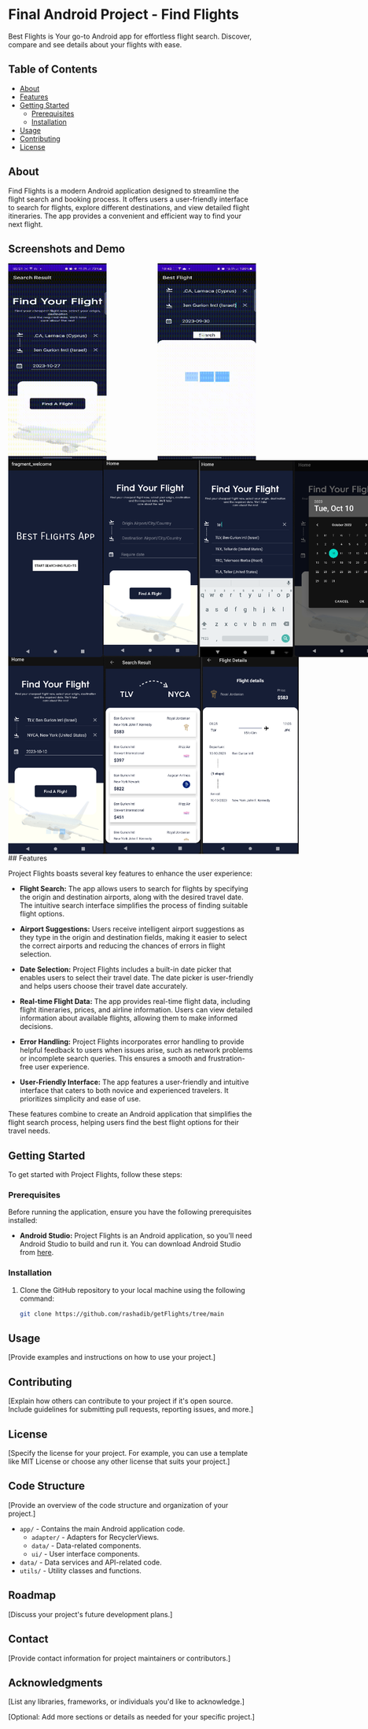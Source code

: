 # Final Android Project - Find Flights

Best Flights is Your go-to Android app for effortless flight search. Discover, compare and see details about your flights with ease.


## Table of Contents

- [About](#about)
- [Features](#features)
- [Getting Started](#getting-started)
  - [Prerequisites](#prerequisites)
  - [Installation](#installation)
- [Usage](#usage)
- [Contributing](#contributing)
- [License](#license)

## About

Find Flights is a modern Android application designed to streamline the flight search and booking process. It offers users a user-friendly interface to search for flights, explore different destinations, and view detailed flight itineraries. The app provides a convenient and efficient way to find your next flight.

## Screenshots and Demo
<div style="display: flex; justify-content: space-between;">
<img src="/demo/demo.gif" width="200" height="400"/>
<img src="/demo/noflights.gif" width="200" height="400"/>
</div>
<div style="display: flex; justify-content: space-between;">

<img src="/demo/1.png" width="200" height="400"/>
<img src="/demo/2.png" width="200" height="400"/>
<img src="/demo/3.png" width="200" height="400"/>
<img src="/demo/4.png" width="200" height="400"/>
</div>
<div style="display: flex; justify-content: space-between;">
<img src="/demo/5.png" width="200" height="400"/>
<img src="/demo/6.png" width="200" height="400"/>
<img src="/demo/7.png" width="200" height="400"/>

</div>
## Features

Project Flights boasts several key features to enhance the user experience:

- **Flight Search:** The app allows users to search for flights by specifying the origin and destination airports, along with the desired travel date. The intuitive search interface simplifies the process of finding suitable flight options.

- **Airport Suggestions:** Users receive intelligent airport suggestions as they type in the origin and destination fields, making it easier to select the correct airports and reducing the chances of errors in flight selection.

- **Date Selection:** Project Flights includes a built-in date picker that enables users to select their travel date. The date picker is user-friendly and helps users choose their travel date accurately.

- **Real-time Flight Data:** The app provides real-time flight data, including flight itineraries, prices, and airline information. Users can view detailed information about available flights, allowing them to make informed decisions.

- **Error Handling:** Project Flights incorporates error handling to provide helpful feedback to users when issues arise, such as network problems or incomplete search queries. This ensures a smooth and frustration-free user experience.

- **User-Friendly Interface:** The app features a user-friendly and intuitive interface that caters to both novice and experienced travelers. It prioritizes simplicity and ease of use.

These features combine to create an Android application that simplifies the flight search process, helping users find the best flight options for their travel needs.

## Getting Started

To get started with Project Flights, follow these steps:

### Prerequisites

Before running the application, ensure you have the following prerequisites installed:

- **Android Studio:** Project Flights is an Android application, so you'll need Android Studio to build and run it. You can download Android Studio from [here](https://developer.android.com/studio).

### Installation

1. Clone the GitHub repository to your local machine using the following command:

   ```sh
   git clone https://github.com/rashadib/getFlights/tree/main

## Usage

[Provide examples and instructions on how to use your project.]

## Contributing

[Explain how others can contribute to your project if it's open source. Include guidelines for submitting pull requests, reporting issues, and more.]

## License

[Specify the license for your project. For example, you can use a template like MIT License or choose any other license that suits your project.]

## Code Structure

[Provide an overview of the code structure and organization of your project.]

- `app/` - Contains the main Android application code.
  - `adapter/` - Adapters for RecyclerViews.
  - `data/` - Data-related components.
  - `ui/` - User interface components.
- `data/` - Data services and API-related code.
- `utils/` - Utility classes and functions.


## Roadmap

[Discuss your project's future development plans.]

## Contact

[Provide contact information for project maintainers or contributors.]

## Acknowledgments

[List any libraries, frameworks, or individuals you'd like to acknowledge.]

[Optional: Add more sections or details as needed for your specific project.]

